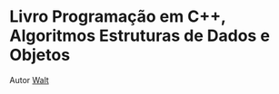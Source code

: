 # Livro Programação em C++, Algoritmos Estruturas de Dados e Objetos

Autor
[Walt](https://github.com/waltalgoritmicado)
